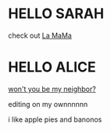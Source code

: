 # HELLO SARAH

check out [La MaMa](http://www.lamama.org)

# HELLO ALICE

[won't you be my neighbor?](http://www.neighborhoodarchive.com/)

editing on my ownnnnnn

i like apple pies and banonos